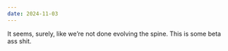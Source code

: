 ```yaml
---
date: 2024-11-03
---
```


It seems, surely, like we’re not done evolving the spine. This is some beta ass shit.
